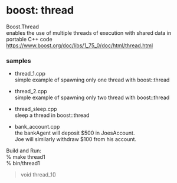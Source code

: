 boost: thread
===============

Boost.Thread  
 enables the use of multiple threads of execution with shared data in portable C++ code  
https://www.boost.org/doc/libs/1_75_0/doc/html/thread.html 


### samples
- thread_1.cpp  
simple example of spawning only one thread with boost::thread  

- thread_2.cpp   
simple example of spawning only two thread with boost::thread  

- thread_sleep.cpp   
sleep a thread in boost::thread  
  
- bank_account.cpp    
the bankAgent will deposit $500 in JoesAccount.   
Joe will similarly withdraw $100 from his account.    


Build and Run:  
% make thread1  
% bin/thread1  
> void thread_1()  

